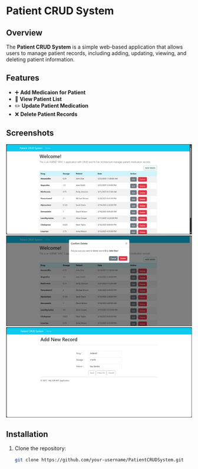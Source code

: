 # Patient CRUD System

## Overview
The **Patient CRUD System** is a simple web-based application that allows users to manage patient records, including adding, updating, viewing, and deleting patient information.

## Features
- ➕ **Add Medicaion for Patient**
- 📄 **View Patient List**
- ✏️ **Update Patient Medication**
- ❌ **Delete Patient Records**

## Screenshots

![Patient CRUD System](Patient-CRUD-System/Content/pic1.png)
![Patient CRUD System](Patient-CRUD-System/Content/pic2.png)
![Patient CRUD System](Patient-CRUD-System/Content/pic3.png)

## Installation
1. Clone the repository:
   ```sh
   git clone https://github.com/your-username/PatientCRUDSystem.git
